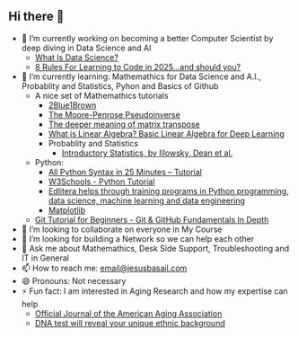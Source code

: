 ## Hi there 👋

<!--
**BasaJess/BasaJess** is a ✨ _special_ ✨ repository because its `README.md` (this file) appears on your GitHub profile.

Here are some ideas to get you started:

- 🔭 I’m currently working on ...
- 🌱 I’m currently learning ...
- 👯 I’m looking to collaborate on ...
- 🤔 I’m looking for help with ...
- 💬 Ask me about ...
- 📫 How to reach me: ...
- 😄 Pronouns: ...
- ⚡ Fun fact: ...
-->
- 🔭 I’m currently working on becoming a better Computer Scientist by deep diving in Data Science and AI
  - [What Is Data Science?](https://builtin.com/data-science)
  - [8 Rules For Learning to Code in 2025...and should you?](https://www.youtube.com/watch?v=EMWNZtCYg5s)
- 🌱 I’m currently learning: Mathemathics for Data Science and A.I., Probablity and Statistics, Pyhon and Basics of Github
  - A nice set of Mathemathics tutorials
    - [2Blue1Brown](https://www.youtube.com/@3blue1brown)
    - [The Moore-Penrose Pseudoinverse](https://images.app.goo.gl/x1Gvuqe3r2yek2DJ9)
    - [The deeper meaning of matrix transpose](https://www.youtube.com/watch?v=g4ecBFmvAYU)
    - [What is Linear Algebra? Basic Linear Algebra for Deep Learning](https://builtin.com/data-science/basic-linear-algebra-deep-learning)
    - Probablity and Statistics
      - [Introductory Statistics, by Illowsky, Dean et al.](https://openstax.org/books/introductory-statistics-2e/pages/1-introduction)
  - Python:
    - [All Python Syntax in 25 Minutes – Tutorial](https://www.youtube.com/watch?v=PNSIWjWAA7o)
    - [W3Schools - Python Tutorial](https://www.w3schools.com/python/default.asp)
    - [Edlitera helps through training programs in Python programming, data science, machine learning and data engineering](https://www.youtube.com/@edlitera)
    - [Matplotlib](https://matplotlib.org/stable/tutorials/images.html)
  - [Git Tutorial for Beginners - Git & GitHub Fundamentals In Depth](https://www.youtube.com/watch?v=DVRQoVRzMIY&t=16s)
- 👯 I’m looking to collaborate on everyone in My Course
- 🤔 I’m looking for building a Network so we can help each other
- 💬 Ask me about Mathemathics, Desk Side Support, Troubleshooting and IT in General
- 📫 How to reach me: email@jesusbasail.com
- 😄 Pronouns: Not necessary
- ⚡ Fun fact: I am interested in Aging Research and how my expertise can help
  - [Official Journal of the American Aging Association](https://link.springer.com/journal/11357/volumes-and-issues)
  - [DNA test will reveal your unique ethnic background](https://www.myheritage.com/)   
